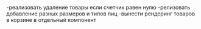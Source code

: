 -реализовать удаление товары если счетчик равен нулю
-релизовать добавление разных размеров и типов пиц
-вынести рендеринг товаров в корзине в отдельный компонент